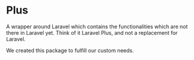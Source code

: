 Plus
=====

A wrapper around Laravel which contains the functionalities which are not there in Laravel yet. Think of it Laravel Plus, and not a replacement for Laravel.

We created this package to fulfill our custom needs.